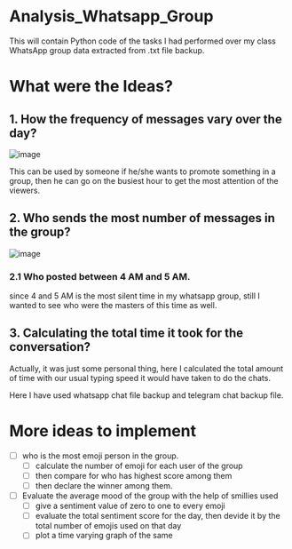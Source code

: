 # Analysis_Whatsapp_Group
This will contain Python code of the tasks I had performed over my class WhatsApp group data extracted from .txt file backup. 

# What were the Ideas?
## 1. How the frequency of messages vary over the day?

![image](https://user-images.githubusercontent.com/64163517/140058907-191c1848-1918-48ae-a032-dc7ee0dfa081.png)

This can be used by someone if he/she wants to promote something in a group, then he can go on the busiest hour to get the most attention of the viewers. 

## 2. Who sends the most number of messages in the group?
![image](https://user-images.githubusercontent.com/64163517/140166440-be3dc43a-3a51-4bf0-94a4-41e6faf9b0a8.png)

### 2.1 Who posted between 4 AM and 5 AM.
since 4 and 5 AM is the most silent time in my whatsapp group, still I wanted to see who were the masters of this time as well. 

## 3. Calculating the total time it took for the conversation?

Actually, it was just some personal thing, here I calculated the total amount of time with our usual typing speed it would have taken to do the chats. 

Here I have used whatsapp chat file backup and telegram chat backup file. 




# More ideas to implement
- [ ] who is the most emoji person in the group.  
    - [ ] calculate the number of emoji for each user of the group
    - [ ] then compare for who has highest score among them 
    - [ ] then declare the winner among them. 
- [ ] Evaluate the average mood of the group with the help of smillies used
    - [ ] give a sentiment value of zero to one to every emoji
    - [ ] evaluate the total sentiment score for the day, then devide it by the total number of emojis used on that day
    - [ ] plot a time varying graph of the same
